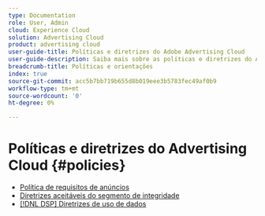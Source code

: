 ```yaml
---
type: Documentation
role: User, Admin
cloud: Experience Cloud
solution: Advertising Cloud
product: advertising cloud
user-guide-title: Políticas e diretrizes do Adobe Advertising Cloud
user-guide-description: Saiba mais sobre as políticas e diretrizes do Advertising Cloud DSP e Advertising Cloud Search.
breadcrumb-title: Políticas e orientações
index: true
source-git-commit: acc5b7bb719b655d8b019eee3b5783fec49af0b9
workflow-type: tm+mt
source-wordcount: '0'
ht-degree: 0%

---
```



# Políticas e diretrizes do Advertising Cloud {#policies}

+ [Política de requisitos de anúncios](/help/policies/ad-requirements-policy.md)
+ [Diretrizes aceitáveis do segmento de integridade](/help/policies/health-segment-guidelines.md)
+ [[!DNL DSP] Diretrizes de uso de dados](/help/policies/data-usage-guidelines.md)
